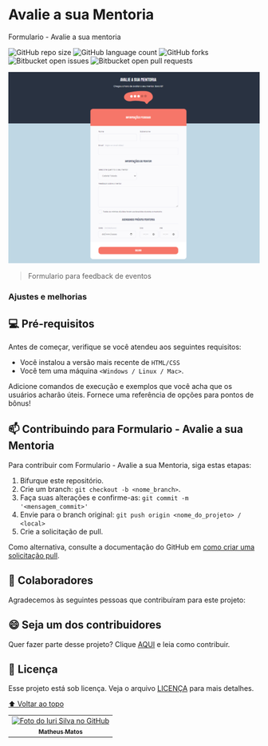 # Avalie a sua Mentoria
Formulario - Avalie a sua mentoria

![GitHub repo size](https://img.shields.io/github/repo-size/math-matos/Avalie-a-sua-Mentoria?style=for-the-badge)
![GitHub language count](https://img.shields.io/github/languages/count/math-matos/Avalie-a-sua-Mentoria?style=for-the-badge)
![GitHub forks](https://img.shields.io/github/forks/math-matos/Avalie-a-sua-Mentoria?style=for-the-badge)
![Bitbucket open issues](https://img.shields.io/bitbucket/issues/math-matos/Avalie-a-sua-Mentoria?style=for-the-badge)
![Bitbucket open pull requests](https://img.shields.io/bitbucket/pr-raw/math-matos/Avalie-a-sua-Mentoria?style=for-the-badge)

<img src="imgs/wallpaper.png" alt="imagem de um formulario">

> Formulario para feedback de eventos

### Ajustes e melhorias

## 💻 Pré-requisitos

Antes de começar, verifique se você atendeu aos seguintes requisitos:
<!---Estes são apenas requisitos de exemplo. Adicionar, duplicar ou remover conforme necessário--->
* Você instalou a versão mais recente de `HTML/CSS`
* Você tem uma máquina `<Windows / Linux / Mac>`.

Adicione comandos de execução e exemplos que você acha que os usuários acharão úteis. Fornece uma referência de opções para pontos de bônus!

## 📫 Contribuindo para Formulario - Avalie a sua Mentoria
<!---Se o seu README for longo ou se você tiver algum processo ou etapas específicas que deseja que os contribuidores sigam, considere a criação de um arquivo CONTRIBUTING.md separado--->
Para contribuir com Formulario - Avalie a sua Mentoria, siga estas etapas:

1. Bifurque este repositório.
2. Crie um branch: `git checkout -b <nome_branch>`.
3. Faça suas alterações e confirme-as: `git commit -m '<mensagem_commit>'`
4. Envie para o branch original: `git push origin <nome_do_projeto> / <local>`
5. Crie a solicitação de pull.

Como alternativa, consulte a documentação do GitHub em [como criar uma solicitação pull](https://help.github.com/en/github/collaborating-with-issues-and-pull-requests/creating-a-pull-request).

## 🤝 Colaboradores

Agradecemos às seguintes pessoas que contribuíram para este projeto:

<table>
  <tr>
    <td align="center">
      <a href="#">
        <img src="https://cdn.discordapp.com/attachments/988524143400067084/988525559975927848/5e7141d5ff2527819f68b3fb907cb59f.jpg" width="100px;" alt="Foto do Iuri Silva no GitHub"/><br>
        <sub>
          <b>Matheus Matos</b>
        </sub>
      </a>
    </td>

## 😄 Seja um dos contribuidores<br>

Quer fazer parte desse projeto? Clique [AQUI](CONTRIBUTING.md) e leia como contribuir.

## 📝 Licença

Esse projeto está sob licença. Veja o arquivo [LICENÇA](LICENSE.md) para mais detalhes.

[⬆ Voltar ao topo](#Avalie-a-sua-Mentoria)<br>
